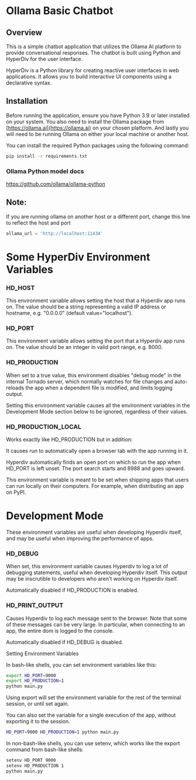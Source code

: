 # Ollama Basic Chatbot

## Overview

This is a simple chatbot application that utilizes the Ollama AI platform to provide conversational responses. The chatbot is built using Python and HyperDiv for the user interface.

HyperDiv is a Python library for creating reactive user interfaces in web applications. It allows you to build interactive UI components using a declarative syntax.

## Installation

Before running the application, ensure you have Python 3.9 or later installed on your system. You also need to install the Ollama package from [https://ollama.ai](https://ollama.ai) on your chosen platform. And lastly you will need to be running Ollama on either your local machine or another host.

You can install the required Python packages using the following command:

```bash
pip install -r requirements.txt
```
### Ollama Python model docs
https://github.com/ollama/ollama-python

## Note:

If you are running ollama on another host or a different port, change this line to reflect the host and port

```python
ollama_url = 'http://localhost:11434'
```

# Some HyperDiv Environment Variables

### HD_HOST

This environment variable allows setting the host that a Hyperdiv app runs on. The value should be a string representing a valid IP address or hostname, e.g. "0.0.0.0" (default value="localhost").

### HD_PORT

This environment variable allows setting the port that a Hyperdiv app runs on. The value should be an integer in valid port range, e.g. 8000.

### HD_PRODUCTION

When set to a true value, this environment disables "debug mode" in the internal Tornado server, which normally watches for file changes and auto-reloads the app when a dependent file is modified, and limits logging output.

Setting this environment variable causes all the environment variables in the Development Mode section below to be ignored, regardless of their values.

### HD_PRODUCTION_LOCAL

Works exactly like HD_PRODUCTION but in addition:

It causes run to automatically open a browser tab with the app running in it.

Hyperdiv automatically finds an open port on which to run the app when HD_PORT is left unset. The port search starts and 8988 and goes upward.

This environment variable is meant to be set when shipping apps that users can run locally on their computers. For example, when distributing an app on PyPI.

# Development Mode

These environment variables are useful when developing Hyperdiv itself, and may be useful when improving the performance of apps.

### HD_DEBUG
When set, this environment variable causes Hyperdiv to log a lot of debugging statements, useful when developing Hyperdiv itself. This output may be inscrutible to developers who aren't working on Hyperdiv itself.

Automatically disabled if HD_PRODUCTION is enabled.

### HD_PRINT_OUTPUT
Causes Hyperdiv to log each message sent to the browser. Note that some of these messages can be very large. In particular, when connecting to an app, the entire dom is logged to the console.

Automatically disabled if HD_DEBUG is disabled.

Setting Environment Variables

In bash-like shells, you can set environment variables like this:

```bash
export HD_PORT=9000
export HD_PRODUCTION=1
python main.py
```

Using export will set the environment variable for the rest of the terminal session, or until set again.

You can also set the variable for a single execution of the app, without exporting it to the session.

```bash
HD_PORT=9000 HD_PRODUCTION=1 python main.py
```

In non-bash-like shells, you can use setenv, which works like the export command from bash-like shells:

```bash
setenv HD_PORT 9000
setenv HD_PRODUCTION 1
python main.py
```